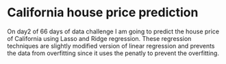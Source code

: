 # California house price prediction
On day2 of 66 days of data challenge I am going to predict the house price of California using Lasso and Ridge regression.
These regression techniques are slightly modified version of linear regression and prevents the data from overfitting since it uses the penatly to prevent the overfitting.
